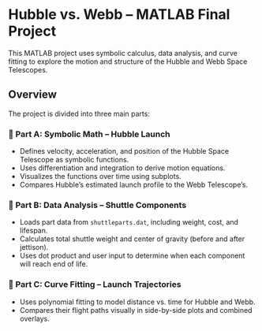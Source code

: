 # Hubble vs. Webb – MATLAB Final Project

This MATLAB project uses symbolic calculus, data analysis, and curve fitting to explore the motion and structure of the Hubble and Webb Space Telescopes.

## Overview

The project is divided into three main parts:

### 🔹 Part A: Symbolic Math – Hubble Launch
- Defines velocity, acceleration, and position of the Hubble Space Telescope as symbolic functions.
- Uses differentiation and integration to derive motion equations.
- Visualizes the functions over time using subplots.
- Compares Hubble’s estimated launch profile to the Webb Telescope’s.

### 🔹 Part B: Data Analysis – Shuttle Components
- Loads part data from `shuttleparts.dat`, including weight, cost, and lifespan.
- Calculates total shuttle weight and center of gravity (before and after jettison).
- Uses dot product and user input to determine when each component will reach end of life.

### 🔹 Part C: Curve Fitting – Launch Trajectories
- Uses polynomial fitting to model distance vs. time for Hubble and Webb.
- Compares their flight paths visually in side-by-side plots and combined overlays.
